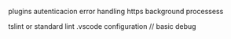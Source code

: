 plugins
autenticacion
error handling
https
background processess

tslint or standard lint
.vscode configuration // basic debug
